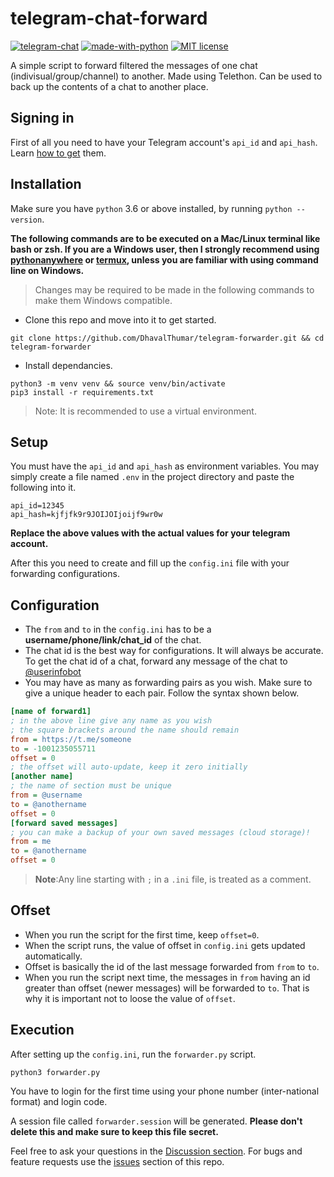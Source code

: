 # telegram-chat-forward

[![telegram-chat](https://img.shields.io/badge/channel-@tg_cf-blue?logo=telegram)](https://t.me/mytesting2912)
[![made-with-python](https://img.shields.io/badge/Made%20with-Python-1f425f.svg)](https://www.python.org/)
[![MIT license](https://img.shields.io/pypi/l/ansicolortags.svg)](https://github.com/DhavalThumar/)

A simple script to forward filtered the messages of one chat (indivisual/group/channel) to another. Made using Telethon. Can be used to back up the contents of a chat to another place.

## Signing in

First of all you need to have your Telegram account's `api_id` and `api_hash`.
Learn [how to get](https://docs.telethon.dev/en/latest/basic/signing-in.html) them.

## Installation

Make sure you have `python` 3.6 or above installed, by running `python --version`.

**The following commands are to be executed on a Mac/Linux terminal like bash or zsh. If you are a Windows user, then I strongly recommend using [pythonanywhere](https://github.com/aahnik/telegram-chat-forward/discussions/23) or [termux](https://github.com/aahnik/telegram-chat-forward/discussions/20), unless you are familiar with using command line on Windows.**

> Changes may be required to be made in the following commands to make them Windows compatible.

- Clone this repo and move into it to get started.

```shell
git clone https://github.com/DhavalThumar/telegram-forwarder.git && cd telegram-forwarder
```

- Install dependancies.

```shell
python3 -m venv venv && source venv/bin/activate
pip3 install -r requirements.txt
```

> Note: It is recommended to use a virtual environment.

## Setup

You must have the `api_id` and `api_hash` as environment variables.
You may simply create a file named `.env` in the project directory and paste the following into it.

```shell
api_id=12345
api_hash=kjfjfk9r9JOIJOIjoijf9wr0w
```

**Replace the above values with the actual values for your telegram account.**

After this you need to create and fill up the `config.ini` file with your forwarding configurations.

## Configuration

- The `from` and `to` in the `config.ini` has to be a **username/phone/link/chat_id** of the chat.
- The chat id is the best way for configurations. It will always be accurate. To get the chat id of a chat, forward any message of the chat to [@userinfobot](https://telegram.me/userinfobot)
- You may have as many as forwarding pairs as you wish. Make sure to give a unique header to each pair. Follow the syntax shown below.

```ini
[name of forward1]
; in the above line give any name as you wish
; the square brackets around the name should remain
from = https://t.me/someone
to = -1001235055711
offset = 0
; the offset will auto-update, keep it zero initially
[another name]
; the name of section must be unique
from = @username
to = @anothername
offset = 0
[forward saved messages]
; you can make a backup of your own saved messages (cloud storage)!
from = me
to = @anothername
offset = 0
```

> **Note**:Any line starting with `;` in a `.ini` file, is treated as a comment.

## Offset

- When you run the script for the first time, keep `offset=0`.
- When the script runs, the value of offset in `config.ini` gets updated automatically.
- Offset is basically the id of the last message forwarded from `from` to `to`.
- When you run the script next time, the messages in `from` having an id greater than offset (newer messages) will be forwarded to  `to`. That is why it is important not to loose the value of `offset`.

## Execution

After setting up the `config.ini`, run the `forwarder.py` script.

```shell
python3 forwarder.py
```

You have to login for the first time using your phone number (inter-national format) and login code.

A session file called `forwarder.session` will be generated. **Please don't delete this and make sure to keep this file secret.**

Feel free to ask your questions in the [Discussion section](https://github.com/DhavalThumar/telegram-forwarder/discussions). For bugs and feature requests use the [issues](https://github.com/DhavalThumar/telegram-forwarder/issues/new) section of this repo.


